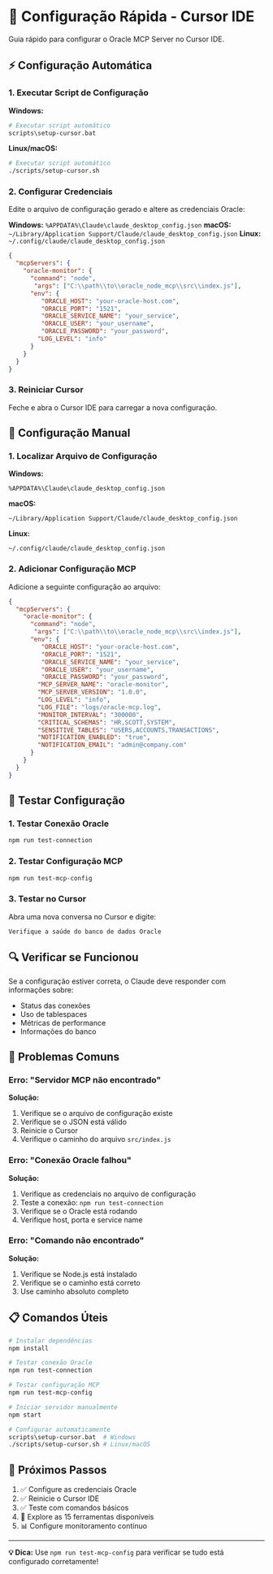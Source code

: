# 🚀 Configuração Rápida - Cursor IDE

Guia rápido para configurar o Oracle MCP Server no Cursor IDE.

## ⚡ Configuração Automática

### 1. Executar Script de Configuração

**Windows:**
```bash
# Executar script automático
scripts\setup-cursor.bat
```

**Linux/macOS:**
```bash
# Executar script automático
./scripts/setup-cursor.sh
```

### 2. Configurar Credenciais

Edite o arquivo de configuração gerado e altere as credenciais Oracle:

**Windows:** `%APPDATA%\Claude\claude_desktop_config.json`
**macOS:** `~/Library/Application Support/Claude/claude_desktop_config.json`
**Linux:** `~/.config/claude/claude_desktop_config.json`

```json
{
  "mcpServers": {
    "oracle-monitor": {
      "command": "node",
       "args": ["C:\\path\\to\\oracle_node_mcp\\src\\index.js"],
      "env": {
         "ORACLE_HOST": "your-oracle-host.com",
         "ORACLE_PORT": "1521",
         "ORACLE_SERVICE_NAME": "your_service",
         "ORACLE_USER": "your_username",
         "ORACLE_PASSWORD": "your_password",
        "LOG_LEVEL": "info"
      }
    }
  }
}
```

### 3. Reiniciar Cursor

Feche e abra o Cursor IDE para carregar a nova configuração.

## 🔧 Configuração Manual

### 1. Localizar Arquivo de Configuração

**Windows:**
```
%APPDATA%\Claude\claude_desktop_config.json
```

**macOS:**
```
~/Library/Application Support/Claude/claude_desktop_config.json
```

**Linux:**
```
~/.config/claude/claude_desktop_config.json
```

### 2. Adicionar Configuração MCP

Adicione a seguinte configuração ao arquivo:

```json
{
  "mcpServers": {
    "oracle-monitor": {
      "command": "node",
       "args": ["C:\\path\\to\\oracle_node_mcp\\src\\index.js"],
      "env": {
         "ORACLE_HOST": "your-oracle-host.com",
         "ORACLE_PORT": "1521",
         "ORACLE_SERVICE_NAME": "your_service",
         "ORACLE_USER": "your_username",
         "ORACLE_PASSWORD": "your_password",
        "MCP_SERVER_NAME": "oracle-monitor",
        "MCP_SERVER_VERSION": "1.0.0",
        "LOG_LEVEL": "info",
        "LOG_FILE": "logs/oracle-mcp.log",
        "MONITOR_INTERVAL": "300000",
        "CRITICAL_SCHEMAS": "HR,SCOTT,SYSTEM",
        "SENSITIVE_TABLES": "USERS,ACCOUNTS,TRANSACTIONS",
        "NOTIFICATION_ENABLED": "true",
        "NOTIFICATION_EMAIL": "admin@company.com"
      }
    }
  }
}
```

## 🧪 Testar Configuração

### 1. Testar Conexão Oracle

```bash
npm run test-connection
```

### 2. Testar Configuração MCP

```bash
npm run test-mcp-config
```

### 3. Testar no Cursor

Abra uma nova conversa no Cursor e digite:

```
Verifique a saúde do banco de dados Oracle
```

## 🔍 Verificar se Funcionou

Se a configuração estiver correta, o Claude deve responder com informações sobre:

- Status das conexões
- Uso de tablespaces
- Métricas de performance
- Informações do banco

## 🐛 Problemas Comuns

### Erro: "Servidor MCP não encontrado"

**Solução:**
1. Verifique se o arquivo de configuração existe
2. Verifique se o JSON está válido
3. Reinicie o Cursor
4. Verifique o caminho do arquivo `src/index.js`

### Erro: "Conexão Oracle falhou"

**Solução:**
1. Verifique as credenciais no arquivo de configuração
2. Teste a conexão: `npm run test-connection`
3. Verifique se o Oracle está rodando
4. Verifique host, porta e service name

### Erro: "Comando não encontrado"

**Solução:**
1. Verifique se Node.js está instalado
2. Verifique se o caminho está correto
3. Use caminho absoluto completo

## 📋 Comandos Úteis

```bash
# Instalar dependências
npm install

# Testar conexão Oracle
npm run test-connection

# Testar configuração MCP
npm run test-mcp-config

# Iniciar servidor manualmente
npm start

# Configurar automaticamente
scripts\setup-cursor.bat  # Windows
./scripts/setup-cursor.sh # Linux/macOS
```

## 🎯 Próximos Passos

1. ✅ Configure as credenciais Oracle
2. ✅ Reinicie o Cursor IDE
3. ✅ Teste com comandos básicos
4. 🔄 Explore as 15 ferramentas disponíveis
5. 📊 Configure monitoramento contínuo

---

**💡 Dica:** Use `npm run test-mcp-config` para verificar se tudo está configurado corretamente!
